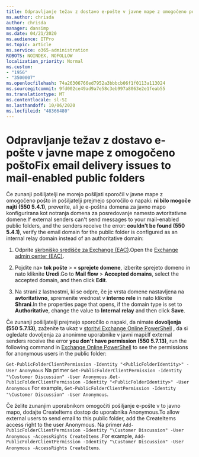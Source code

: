 ```yaml
---
title: Odpravljanje težav z dostavo e-pošte v javne mape z omogočeno pošto
ms.author: chrisda
author: chrisda
manager: dansimp
ms.date: 04/21/2020
ms.audience: ITPro
ms.topic: article
ms.service: o365-administration
ROBOTS: NOINDEX, NOFOLLOW
localization_priority: Normal
ms.custom:
- "1956"
- "3500007"
ms.openlocfilehash: 74a26306766ed7952a3bbbcb06f1f0113a113024
ms.sourcegitcommit: 9fd002ce49ad9a7e58c3eb997a8063e2e1feab55
ms.translationtype: MT
ms.contentlocale: sl-SI
ms.lasthandoff: 10/06/2020
ms.locfileid: "48366480"
---
```

# <a name="fix-email-delivery-issues-to-mail-enabled-public-folders"></a><span data-ttu-id="8698f-102">Odpravljanje težav z dostavo e-pošte v javne mape z omogočeno pošto</span><span class="sxs-lookup"><span data-stu-id="8698f-102">Fix email delivery issues to mail-enabled public folders</span></span>

<span data-ttu-id="8698f-103">Če zunanji pošiljatelji ne morejo pošiljati sporočil v javne mape z omogočeno pošto in pošiljatelji prejmejo sporočilo o napaki: **ni bilo mogoče najti (550 5.4.1)**, preverite, ali je e-poštna domena za javno mapo konfigurirana kot notranja domena za posredovanje namesto avtoritativne domene:</span><span class="sxs-lookup"><span data-stu-id="8698f-103">If external senders can't send messages to your mail-enabled public folders, and the senders receive the error: **couldn't be found (550 5.4.1)**, verify the email domain for the public folder is configured as an internal relay domain instead of an authoritative domain:</span></span>

1. <span data-ttu-id="8698f-104">Odprite [skrbniško središče za Exchange (EAC)](https://docs.microsoft.com/Exchange/exchange-admin-center).</span><span class="sxs-lookup"><span data-stu-id="8698f-104">Open the [Exchange admin center (EAC)](https://docs.microsoft.com/Exchange/exchange-admin-center).</span></span>

2. <span data-ttu-id="8698f-105">Pojdite na» **tok pošte** \> « **sprejete domene**, izberite sprejeto domeno in nato kliknite **Uredi**.</span><span class="sxs-lookup"><span data-stu-id="8698f-105">Go to **Mail flow** \> **Accepted domains**, select the accepted domain, and then click **Edit**.</span></span>

3. <span data-ttu-id="8698f-106">Na strani z lastnostmi, ki se odpre, če je vrsta domene nastavljena na **avtoritativno**, spremenite vrednost v **interno rele** in nato kliknite **Shrani**.</span><span class="sxs-lookup"><span data-stu-id="8698f-106">In the properties page that opens, if the domain type is set to **Authoritative**, change the value to **Internal relay** and then click **Save**.</span></span>

<span data-ttu-id="8698f-107">Če zunanji pošiljatelji prejmejo sporočilo o napaki, da nimate **dovoljenja (550 5.7.13)**, zaženite ta ukaz v [storitvi Exchange Online PowerShell](https://docs.microsoft.com/powershell/exchange/exchange-online/connect-to-exchange-online-powershell/connect-to-exchange-online-powershell) , da si ogledate dovoljenja za anonimne uporabnike v javni mapi:</span><span class="sxs-lookup"><span data-stu-id="8698f-107">If external senders receive the error **you don't have permission (550 5.7.13)**, run the following command in [Exchange Online PowerShell](https://docs.microsoft.com/powershell/exchange/exchange-online/connect-to-exchange-online-powershell/connect-to-exchange-online-powershell) to see the permissions for anonymous users in the public folder:</span></span>

<span data-ttu-id="8698f-108">`Get-PublicFolderClientPermission -Identity "<PublicFolderIdentity>" -User Anonymous` Na primer `Get-PublicFolderClientPermission -Identity "\Customer Discussion" -User Anonymous` .</span><span class="sxs-lookup"><span data-stu-id="8698f-108">`Get-PublicFolderClientPermission -Identity "<PublicFolderIdentity>" -User Anonymous` For example, `Get-PublicFolderClientPermission -Identity "\Customer Discussion" -User Anonymous`.</span></span>

<span data-ttu-id="8698f-109">Če želite zunanjim uporabnikom omogočiti pošiljanje e-pošte v to javno mapo, dodajte CreateItems dostop do uporabnika Anonymous.</span><span class="sxs-lookup"><span data-stu-id="8698f-109">To allow external users to send email to this public folder, add the CreateItems access right to the user Anonymous.</span></span> <span data-ttu-id="8698f-110">Na primer `Add-PublicFolderClientPermission -Identity "\Customer Discussion" -User Anonymous -AccessRights CreateItems` .</span><span class="sxs-lookup"><span data-stu-id="8698f-110">For example, `Add-PublicFolderClientPermission -Identity "\Customer Discussion" -User Anonymous -AccessRights CreateItems`.</span></span>
